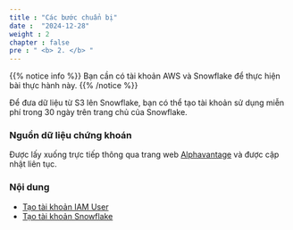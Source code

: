 ```yaml
---
title : "Các bước chuẩn bị"
date :  "2024-12-28"
weight : 2 
chapter : false
pre : " <b> 2. </b> "
---
```


{{% notice info %}}
Bạn cần có tài khoản AWS và Snowflake để thực hiện bài thực hành này.
{{% /notice %}}

Để đưa dữ liệu từ S3 lên Snowflake, bạn có thể tạo tài khoản sử dụng miễn phí trong 30 ngày trên trang chủ của Snowflake.

### Nguồn dữ liệu chứng khoán

Được lấy xuống trực tiếp thông qua trang web [Alphavantage](https://www.alphavantage.co/) và được cập nhật liên tục.


### Nội dung
  - [Tạo tài khoản IAM User](2.1-createec2/)
  - [Tạo tài khoản Snowflake](2.2-createiamrole/)

  
